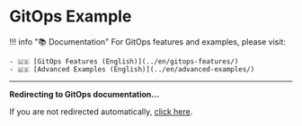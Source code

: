 # GitOps Example

!!! info "📚 Documentation"
    For GitOps features and examples, please visit:
    
    - 🇺🇸 [GitOps Features (English)](../en/gitops-features/)
    - 🇺🇸 [Advanced Examples (English)](../en/advanced-examples/)

---

<script>window.location.href="../en/gitops-features/";</script>

**Redirecting to GitOps documentation...**

If you are not redirected automatically, [click here](en/gitops-features).
